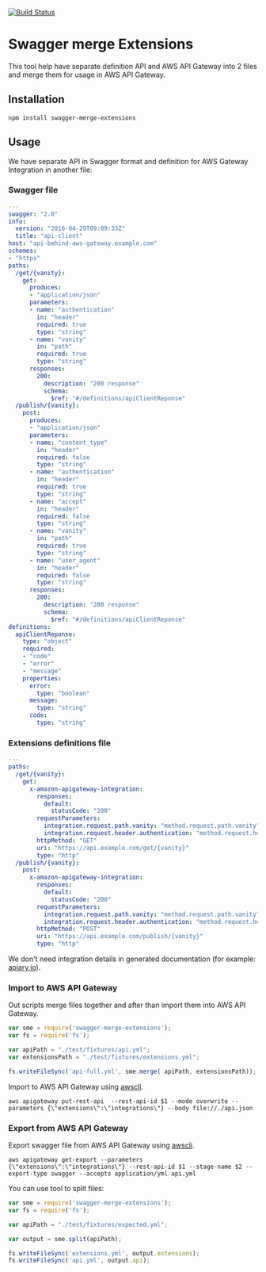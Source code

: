 [![Build Status](https://travis-ci.org/abtris/swagger-merge.svg?branch=master)](https://travis-ci.org/abtris/swagger-merge)

# Swagger merge Extensions

This tool help have separate definition API and AWS API Gateway into 2 files and merge them for usage in AWS API Gateway.

## Installation

```console
npm install swagger-merge-extensions
```

## Usage

We have separate API in Swagger format and definition for AWS Gateway Integration in another file:

### Swagger file

```yml
---
swagger: "2.0"
info:
  version: "2016-04-29T09:09:33Z"
  title: "api-client"
host: "api-behind-aws-gateway.example.com"
schemes:
- "https"
paths:
  /get/{vanity}:
    get:
      produces:
      - "application/json"
      parameters:
      - name: "authentication"
        in: "header"
        required: true
        type: "string"
      - name: "vanity"
        in: "path"
        required: true
        type: "string"
      responses:
        200:
          description: "200 response"
          schema:
            $ref: "#/definitions/apiClientReponse"
  /publish/{vanity}:
    post:
      produces:
      - "application/json"
      parameters:
      - name: "content_type"
        in: "header"
        required: false
        type: "string"
      - name: "authentication"
        in: "header"
        required: true
        type: "string"
      - name: "accept"
        in: "header"
        required: false
        type: "string"
      - name: "vanity"
        in: "path"
        required: true
        type: "string"
      - name: "user_agent"
        in: "header"
        required: false
        type: "string"
      responses:
        200:
          description: "200 response"
          schema:
            $ref: "#/definitions/apiClientReponse"
definitions:
  apiClientReponse:
    type: "object"
    required:
    - "code"
    - "error"
    - "message"
    properties:
      error:
        type: "boolean"
      message:
        type: "string"
      code:
        type: "string"
```
### Extensions definitions file

```yml
---
paths:
  /get/{vanity}:
    get:
      x-amazon-apigateway-integration:
        responses:
          default:
            statusCode: "200"
        requestParameters:
          integration.request.path.vanity: "method.request.path.vanity"
          integration.request.header.authentication: "method.request.header.authentication"
        httpMethod: "GET"
        uri: "https://api.example.com/get/{vanity}"
        type: "http"
  /publish/{vanity}:
    post:
      x-amazon-apigateway-integration:
        responses:
          default:
            statusCode: "200"
        requestParameters:
          integration.request.path.vanity: "method.request.path.vanity"
          integration.request.header.authentication: "method.request.header.authentication"
        httpMethod: "POST"
        uri: "https://api.example.com/publish/{vanity}"
        type: "http"
```

We don't need integration details in generated documentation (for example: [apiary.io](https://apiary.io)).

### Import to AWS API Gateway

Out scripts merge files together and after than import them into AWS API Gateway.

```js
var sme = require('swagger-merge-extensions');
var fs = require('fs');

var apiPath = "./test/fixtures/api.yml";
var extensionsPath = "./test/fixtures/extensions.yml";

fs.writeFileSync('api-full.yml', sme.merge( apiPath, extensionsPath));
```

Import to AWS API Gateway using [awscli](https://aws.amazon.com/cli/).

```console
aws apigateway put-rest-api  --rest-api-id $1 --mode overwrite --parameters {\"extensions\":\"integrations\"} --body file://./api.json
```

### Export from AWS API Gateway

Export swagger file from AWS API Gateway using [awscli](https://aws.amazon.com/cli/).

```console
aws apigateway get-export --parameters {\"extensions\":\"integrations\"} --rest-api-id $1 --stage-name $2 --export-type swagger --accepts application/yml api.yml
```

You can use tool to split files:

```js
var sme = require('swagger-merge-extensions');
var fs = require('fs');

var apiPath = "./test/fixtures/expected.yml";

var output = sme.split(apiPath);

fs.writeFileSync('extensions.yml', output.extensions);
fs.writeFileSync('api.yml', output.api);

```
